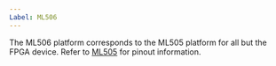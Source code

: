 ```yaml
---
Label: ML506
---
```


The ML506 platform corresponds to the ML505 platform for all but the FPGA
device. Refer to [ML505](../ML505/) for pinout information.
